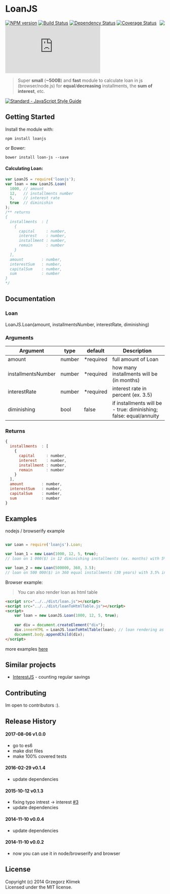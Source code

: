 # LoanJS

[<img src="http://npm.packagequality.com/badge/loanjs.png" align="right"/>](http://packagequality.com/#?package=loanjs)
[![NPM version](https://badge.fury.io/js/loanjs.svg)](http://badge.fury.io/js/loanjs)
[![Build Status](https://travis-ci.org/kfiku/LoanJS.svg?branch=master)](https://travis-ci.org/kfiku/LoanJS) [![Dependency Status](https://david-dm.org/kfiku/LoanJS/dev-status.svg)](https://david-dm.org/kfiku/loanjs)
[![Coverage Status](https://coveralls.io/repos/github/kfiku/LoanJS/badge.svg)](https://coveralls.io/github/kfiku/LoanJS)
![core gzip size](http://img.badgesize.io/https://unpkg.com/loanjs@1.0.1/dist/loan.min.js?compression=gzip&label=core%20gzip%20size)

> Super **small** (**~500B**) and **fast** module to calculate loan in js (browser/node.js) for **equal**/**decreasing** installments, the **sum of interest**, etc.

[![Standard - JavaScript Style Guide](https://cdn.rawgit.com/feross/standard/master/badge.svg)](https://github.com/feross/standard)

## Getting Started

Install the module with: 
```
npm install loanjs
```

or Bower:
```
bower install loan-js --save
```

#### Calculating Loan:
```js
var LoanJS = require('loanjs');
var loan = new LoanJS.Loan(
  1000, // amount
  12,   // installments number
  5,    // interest rate
  true  // diminishin
);
/** returns
{ 
  installments  : [
    {
      capital     : number,
      interest    : number,
      installment : number,
      remain      : number
    }
  ],
  amount        : number,
  interestSum   : number,
  capitalSum    : number,
  sum           : number
}
*/
```

## Documentation

### Loan
LoanJS.Loan(amount, installmentsNumber, interestRate, diminishing)

### Arguments
| Argument           | type   | default   | Description
| ------------------ | ------ | --------- | ------------------
| amount             | number | *required | full amount of Loan
| installmentsNumber | number | *required | how many installments will be (in months)
| interestRate       | number | *required | interest rate in percent (ex. 3.5)
| diminishing        | bool   | false     | if installments will be - true: diminishing; false: equal/annuity

### Returns
```js
{ 
  installments  : [
    {
      capital     : number,
      interest    : number,
      installment : number,
      remain      : number
    }
  ],
  amount        : number,
  interestSum   : number,
  capitalSum    : number,
  sum           : number
}
```

## Examples

nodejs / browserify example
```js

var Loan = require('loanjs').Loan;

var loan_1 = new Loan(1000, 12, 5, true);
// loan on 1 000($) in 12 diminishing installments (ex. months) with 5% interest rate

var loan_2 = new Loan(500000, 360, 3.5);
// loan on 500 000($) in 360 equal installments (30 years) with 3.5% interest rate
```

Browser example:
> You can also render loan as html table

```html
<script src="../../dist/loan.js"></script>
<script src="../../dist/loanToHtmlTable.js"></script>
<script>
    var loan = new LoanJS.Loan(1000, 12, 5, true);
    
    var div = document.createElement("div");
    div.innerHTML = LoanJS.loanToHtmlTable(loan); // loan rendering as html table string
    document.body.appendChild(div);
</script>
```

more examples [here](https://github.com/kfiku/LoanJS/tree/master/example)

## Similar projects
* [InterestJS](https://github.com/kfiku/InterestJS) - counting regular savings

## Contributing

Im open to contributors :).


## Release History

#### 2017-08-06 v1.0.0
 * go to es6
 * make dist files
 * make 100% covered tests

#### 2016-02-29 v0.1.4
 * update dependencies

#### 2015-10-12 v0.1.3
 * fixing typo intrest -> interest [#3](https://github.com/kfiku/LoanJS/issues/3)
 * update dependencies

#### 2014-11-10 v0.0.4
 * update dependencies
 
#### 2014-11-10 v0.0.2
 * now you can use it in node/browserify and browser



## License

Copyright (c) 2014 Grzegorz Klimek  
Licensed under the MIT license.
